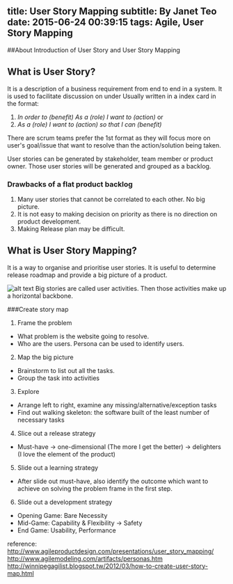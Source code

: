 title: User Story Mapping
subtitle: By Janet Teo
date: 2015-06-24 00:39:15
tags: Agile, User Story Mapping
---

##About
Introduction of User Story and User Story Mapping

## What is User Story?
It is a description of a business requirement from end to end in a system. It is used to facilitate discussion on under
Usually written in a index card in the format:
1. *In order to (benefit) As a (role) I want to (action)*
	or
2. *As a (role) I want to (action) so that I can (benefit)*

There are scrum teams prefer the 1st format as they will focus more on user's goal/issue that want to resolve than the action/solution being taken.

User stories can be generated by stakeholder, team member or product owner.
Those user stories will be generated and grouped as a backlog.

### Drawbacks of a flat product backlog
1. Many user stories that cannot be correlated to each other. No big picture.
2. It is not easy to making decision on priority as there is no direction on product development.
3. Making Release plan may be difficult.


## What is User Story Mapping?
It is a way to organise and prioritise user stories. It is useful to determine release roadmap and provide a big picture of a product.

![alt text](http://3.bp.blogspot.com/-Qmue5-IotbA/VTZsZUsecxI/AAAAAAAAAO0/J34ZMd_WdJE/s1600/UserStoryMapDefinitions.png "User Story Map")
Big stories are called user activities. Then those activities make up a horizontal backbone.

###Create story map
1. Frame the problem
  * What problem is the website going to resolve. 
  * Who are the users. Persona can be used to identify users.
2. Map the big picture
  * Brainstorm to list out all the tasks. 
  * Group the task into activities
3. Explore
  * Arrange left to right, examine any missing/alternative/exception tasks
  * Find out walking skeleton: the software built of the least number of necessary tasks
4. Slice out a release strategy
  * Must-have -> one-dimensional (The more I get the better) -> delighters (I love the element of the product)
5. Slide out a learning strategy
  * After slide out must-have, also identify the outcome which want to achieve on solving the problem frame in the first step. 
6. Slide out a development strategy
  * Opening Game: Bare Necessity 
  * Mid-Game: Capability & Flexibility -> Safety 
  * End Game: Usability, Performance



reference:
http://www.agileproductdesign.com/presentations/user_story_mapping/
http://www.agilemodeling.com/artifacts/personas.htm
http://winnipegagilist.blogspot.tw/2012/03/how-to-create-user-story-map.html
